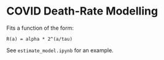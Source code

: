 # COVID Death-Rate Modelling

Fits a function of the form:
```
R(a) = alpha * 2^(a/tau)
```

See `estimate_model.ipynb` for an example.